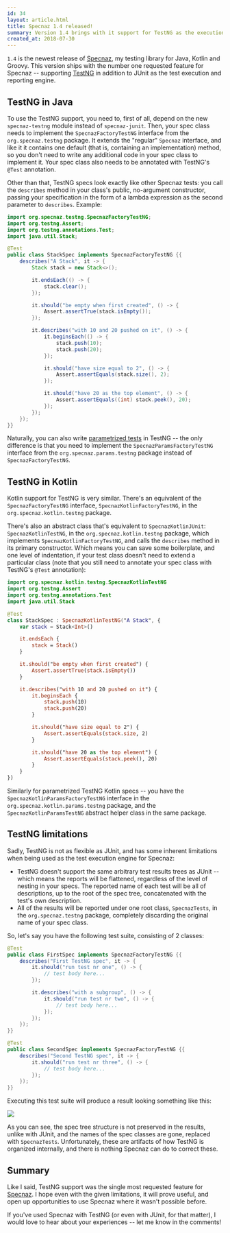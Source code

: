 ```yaml
---
id: 34
layout: article.html
title: Specnaz 1.4 released!
summary: Version 1.4 brings with it support for TestNG as the execution engine.
created_at: 2018-07-30
---
```


`1.4` is the newest release of [Specnaz](https://github.com/skinny85/specnaz), my testing library for Java, Kotlin and Groovy. This version ships with the number one requested feature for Specnaz -- supporting [TestNG](https://testng.org) in addition to JUnit as the test execution and reporting engine.

## TestNG in Java

To use the TestNG support, you need to, first of all, depend on the new `specnaz-testng` module instead of `specnaz-junit`.
Then, your spec class needs to implement the `SpecnazFactoryTestNG` interface from the `org.specnaz.testng` package.
It extends the "regular" `Specnaz` interface, and like it it contains one default
(that is, containing an implementation) method,
so you don't need to write any additional code in your spec class to implement it.
Your spec class also needs to be annotated with TestNG's `@Test` annotation.

Other than that, TestNG specs look exactly like other Specnaz tests: you call the `describes` method in your class's public, no-argument constructor, passing your specification in the form of a lambda expression as the second parameter to `describes`. Example:

```java
import org.specnaz.testng.SpecnazFactoryTestNG;
import org.testng.Assert;
import org.testng.annotations.Test;
import java.util.Stack;

@Test
public class StackSpec implements SpecnazFactoryTestNG {{
    describes("A Stack", it -> {
        Stack stack = new Stack<>();

        it.endsEach(() -> {
            stack.clear();
        });

        it.should("be empty when first created", () -> {
            Assert.assertTrue(stack.isEmpty());
        });

        it.describes("with 10 and 20 pushed on it", () -> {
            it.beginsEach(() -> {
                stack.push(10);
                stack.push(20);
            });

            it.should("have size equal to 2", () -> {
                Assert.assertEquals(stack.size(), 2);
            });

            it.should("have 20 as the top element", () -> {
                Assert.assertEquals((int) stack.peek(), 20);
            });
        });
    });
}}
```

Naturally, you can also write [parametrized tests](specnaz-1_3-released) in TestNG --
the only difference is that you need to implement the `SpecnazParamsFactoryTestNG` interface
from the `org.specnaz.params.testng` package instead of `SpecnazFactoryTestNG`.

## TestNG in Kotlin

Kotlin support for TestNG is very similar.
There's an equivalent of the `SpecnazFactoryTestNG` interface,
`SpecnazKotlinFactoryTestNG`,
in the `org.specnaz.kotlin.testng` package.

There's also an abstract class that's equivalent to `SpecnazKotlinJUnit`:
`SpecnazKotlinTestNG`, in the `org.specnaz.kotlin.testng` package,
which implements `SpecnazKotlinFactoryTestNG`,
and calls the `describes` method in its primary constructor.
Which means you can save some boilerplate, and one level of indentation,
if your test class doesn't need to extend a particular class
(note that you still need to annotate your spec class with TestNG's `@Test` annotation):

```kotlin
import org.specnaz.kotlin.testng.SpecnazKotlinTestNG
import org.testng.Assert
import org.testng.annotations.Test
import java.util.Stack

@Test
class StackSpec : SpecnazKotlinTestNG("A Stack", {
    var stack = Stack<Int>()

    it.endsEach {
        stack = Stack()
    }

    it.should("be empty when first created") {
        Assert.assertTrue(stack.isEmpty())
    }

    it.describes("with 10 and 20 pushed on it") {
        it.beginsEach {
            stack.push(10)
            stack.push(20)
        }

        it.should("have size equal to 2") {
            Assert.assertEquals(stack.size, 2)
        }

        it.should("have 20 as the top element") {
            Assert.assertEquals(stack.peek(), 20)
        }
    }
})
```

Similarly for parametrized TestNG Kotlin specs --
you have the `SpecnazKotlinParamsFactoryTestNG` interface in the `org.specnaz.kotlin.params.testng` package,
and the `SpecnazKotlinParamsTestNG` abstract helper class in the same package.

## TestNG limitations

Sadly, TestNG is not as flexible as JUnit, and has some inherent limitations when being used as the test execution engine for Specnaz:

*   TestNG doesn't support the same arbitrary test results trees as JUnit -- which means the reports will be flattened, regardless of the level of nesting in your specs. The reported name of each test will be all of descriptions, up to the root of the spec tree, concatenated with the test's own description.
*   All of the results will be reported under one root class, `SpecnazTests`, in the `org.specnaz.testng` package, completely discarding the original name of your spec class.

So, let's say you have the following test suite, consisting of 2 classes:

```java
@Test
public class FirstSpec implements SpecnazFactoryTestNG {{
    describes("First TestNG spec", it -> {
        it.should("run test nr one", () -> {
            // test body here...
        });

        it.describes("with a subgroup", () -> {
            it.should("run test nr two", () -> {
                // test body here...
            });
        });
    });
}}
```

```java
@Test
public class SecondSpec implements SpecnazFactoryTestNG {{
    describes("Second TestNG spec", it -> {
        it.should("run test nr three", () -> {
            // test body here...
        });
    });
}}
```

Executing this test suite will produce a result looking something like this:

![](img/testng-ide-report.png)

As you can see, the spec tree structure is not preserved in the results, unlike with JUnit, and the names of the spec classes are gone, replaced with `SpecnazTests`. Unfortunately, these are artifacts of how TestNG is organized internally, and there is nothing Specnaz can do to correct these.

## Summary

Like I said, TestNG support was the single most requested feature for [Specnaz](https://github.com/skinny85/specnaz). I hope even with the given limitations, it will prove useful, and open up opportunities to use Specnaz where it wasn't possible before.

If you've used Specnaz with TestNG (or even with JUnit, for that matter), I would love to hear about your experiences -- let me know in the comments!

